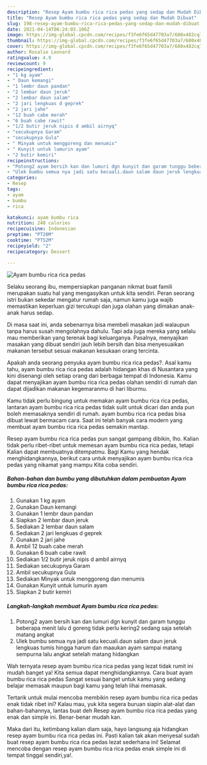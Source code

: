 ```yaml
---
description: "Resep Ayam bumbu rica rica pedas yang sedap dan Mudah Dibuat"
title: "Resep Ayam bumbu rica rica pedas yang sedap dan Mudah Dibuat"
slug: 198-resep-ayam-bumbu-rica-rica-pedas-yang-sedap-dan-mudah-dibuat
date: 2021-04-14T06:24:03.106Z
image: https://img-global.cpcdn.com/recipes/f3fe6f65d47703a7/680x482cq70/ayam-bumbu-rica-rica-pedas-foto-resep-utama.jpg
thumbnail: https://img-global.cpcdn.com/recipes/f3fe6f65d47703a7/680x482cq70/ayam-bumbu-rica-rica-pedas-foto-resep-utama.jpg
cover: https://img-global.cpcdn.com/recipes/f3fe6f65d47703a7/680x482cq70/ayam-bumbu-rica-rica-pedas-foto-resep-utama.jpg
author: Rosalie Leonard
ratingvalue: 4.9
reviewcount: 9
recipeingredient:
- "1 kg ayam"
- " Daun kemangi"
- "1 lembr daun pandan"
- "2 lembar daun jeruk"
- "2 lembar daun salam"
- "2 jari lengkuas d geprek"
- "2 jari jahe"
- "12 buah cabe merah"
- "6 buah cabe rawit"
- "1/2 butir jeruk nipis d ambil airnyq"
- "secukupnya Garam"
- "secukupnya Gula"
- " Minyak untuk menggoreng dan menumis"
- " Kunyit untuk lumurin ayam"
- "2 butir kemiri"
recipeinstructions:
- "Potong2 ayam bersih kan dan lumuri dgn kunyit dan garam tunggu beberapa menit lalu d goreng tidak perlu kering2 sedang saja setelah matang angkat"
- "Ulek bumbu semua nya jadi satu kecuali.daun salam daun jeruk lengkuas tumis hingga harum dan maaukan ayam sampai matang sempurna lalu angkat setelah matang hidangkan"
categories:
- Resep
tags:
- ayam
- bumbu
- rica

katakunci: ayam bumbu rica 
nutrition: 240 calories
recipecuisine: Indonesian
preptime: "PT20M"
cooktime: "PT52M"
recipeyield: "2"
recipecategory: Dessert

---
```



![Ayam bumbu rica rica pedas](https://img-global.cpcdn.com/recipes/f3fe6f65d47703a7/680x482cq70/ayam-bumbu-rica-rica-pedas-foto-resep-utama.jpg)

Selaku seorang ibu, mempersiapkan panganan nikmat buat famili merupakan suatu hal yang mengasyikan untuk kita sendiri. Peran seorang istri bukan sekedar mengatur rumah saja, namun kamu juga wajib memastikan keperluan gizi tercukupi dan juga olahan yang dimakan anak-anak harus sedap.

Di masa  saat ini, anda sebenarnya bisa membeli masakan jadi walaupun tanpa harus susah mengolahnya dahulu. Tapi ada juga mereka yang selalu mau memberikan yang terenak bagi keluarganya. Pasalnya, menyajikan masakan yang dibuat sendiri jauh lebih bersih dan bisa menyesuaikan makanan tersebut sesuai makanan kesukaan orang tercinta. 



Apakah anda seorang penyuka ayam bumbu rica rica pedas?. Asal kamu tahu, ayam bumbu rica rica pedas adalah hidangan khas di Nusantara yang kini disenangi oleh setiap orang dari berbagai tempat di Indonesia. Kamu dapat menyajikan ayam bumbu rica rica pedas olahan sendiri di rumah dan dapat dijadikan makanan kegemaranmu di hari liburmu.

Kamu tidak perlu bingung untuk memakan ayam bumbu rica rica pedas, lantaran ayam bumbu rica rica pedas tidak sulit untuk dicari dan anda pun boleh memasaknya sendiri di rumah. ayam bumbu rica rica pedas bisa dibuat lewat bermacam cara. Saat ini telah banyak cara modern yang membuat ayam bumbu rica rica pedas semakin mantap.

Resep ayam bumbu rica rica pedas pun sangat gampang dibikin, lho. Kalian tidak perlu ribet-ribet untuk memesan ayam bumbu rica rica pedas, tetapi Kalian dapat membuatnya ditempatmu. Bagi Kamu yang hendak menghidangkannya, berikut cara untuk menyajikan ayam bumbu rica rica pedas yang nikamat yang mampu Kita coba sendiri.

<!--inarticleads1-->

##### Bahan-bahan dan bumbu yang dibutuhkan dalam pembuatan Ayam bumbu rica rica pedas:

1. Gunakan 1 kg ayam
1. Gunakan  Daun kemangi
1. Gunakan 1 lembr daun pandan
1. Siapkan 2 lembar daun jeruk
1. Sediakan 2 lembar daun salam
1. Sediakan 2 jari lengkuas d geprek
1. Gunakan 2 jari jahe
1. Ambil 12 buah cabe merah
1. Gunakan 6 buah cabe rawit
1. Sediakan 1/2 butir jeruk nipis d ambil airnyq
1. Sediakan secukupnya Garam
1. Ambil secukupnya Gula
1. Sediakan  Minyak untuk menggoreng dan menumis
1. Gunakan  Kunyit untuk lumurin ayam
1. Siapkan 2 butir kemiri




<!--inarticleads2-->

##### Langkah-langkah membuat Ayam bumbu rica rica pedas:

1. Potong2 ayam bersih kan dan lumuri dgn kunyit dan garam tunggu beberapa menit lalu d goreng tidak perlu kering2 sedang saja setelah matang angkat
1. Ulek bumbu semua nya jadi satu kecuali.daun salam daun jeruk lengkuas tumis hingga harum dan maaukan ayam sampai matang sempurna lalu angkat setelah matang hidangkan




Wah ternyata resep ayam bumbu rica rica pedas yang lezat tidak rumit ini mudah banget ya! Kita semua dapat menghidangkannya. Cara buat ayam bumbu rica rica pedas Sangat sesuai banget untuk kamu yang sedang belajar memasak maupun bagi kamu yang telah lihai memasak.

Tertarik untuk mulai mencoba membikin resep ayam bumbu rica rica pedas enak tidak ribet ini? Kalau mau, yuk kita segera buruan siapin alat-alat dan bahan-bahannya, lantas buat deh Resep ayam bumbu rica rica pedas yang enak dan simple ini. Benar-benar mudah kan. 

Maka dari itu, ketimbang kalian diam saja, hayo langsung aja hidangkan resep ayam bumbu rica rica pedas ini. Pasti kalian tak akan menyesal sudah buat resep ayam bumbu rica rica pedas lezat sederhana ini! Selamat mencoba dengan resep ayam bumbu rica rica pedas enak simple ini di tempat tinggal sendiri,ya!.

